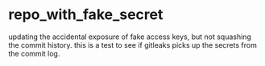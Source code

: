 # repo_with_fake_secret

updating the accidental exposure of fake access keys, but not squashing the commit history. this is a test to see if gitleaks picks up the secrets from the commit log.

